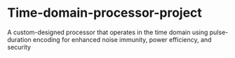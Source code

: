 # Time-domain-processor-project
A custom-designed processor that operates in the time domain using pulse-duration encoding for enhanced noise immunity, power efficiency, and security
